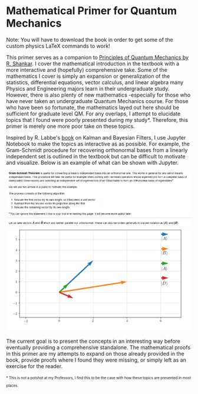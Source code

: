 # Mathematical Primer for Quantum Mechanics

Note: You will have to download the book in order to get some of the custom physics LaTeX commands to work!

This primer serves as a companion to [Principles of Quantum Mechanics by R. Shankar](https://www.amazon.ca/Principles-Quantum-Mechanics-Second-Shankar/dp/0306447908). I cover the mathematical introduction in the textbook with a more interactive and (hopefully) comprehensive take. Some of the mathematics I cover is simply an expansion or generalization of the statistics, differential equations, vector calculus, and linear algebra many Physics and Engineering majors learn in their undergraduate study. However, there is also plenty of new mathematics -especially for those who have never taken an undergraduate Quantum Mechanics course. For those who have been so fortunate, the mathematics layed out here should be sufficient for graduate level QM. For any overlaps, I attempt to elucidate topics that I found were poorly presented during my study*. Therefore, this primer is merely one more poor take on these topics.

Inspired by R. Labbe's [book](https://github.com/rlabbe/Kalman-and-Bayesian-Filters-in-Python) on Kalman and Bayesian Filters, I use Jupyter Notebook to make the topics as interactive as as possible. For example, the Gram-Schmidt procedure for recovering orthonormal bases from a linearly independent set is outlined in the textbook but can be difficult to motivate and visualize. Below is an example of what can be shown with Jupyter.

![image1](https://github.com/patel-nisarg/qm_math-primer/blob/main/Images/GST1.PNG)![image2](https://github.com/patel-nisarg/qm_math-primer/blob/main/Images/GST2.PNG)


The current goal is to present the concepts in an interesting way before eventually providing a comprehensive standalone. The mathematical proofs in this primer are my attempts to expand on those already provided in the book, provide proofs where I found they were missing, or simply left as an exercise for the reader. 

<sub><sup>* This is not a potshot at my Professors, I find this to be the case with how these topics are presented in most places.</sup></sub>
